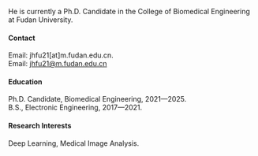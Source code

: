 

<!-- [![senli1073](https://img.shields.io/badge/senli1073-github-blue?logo=github)](https://github.com/senli1073) -->

He is currently a Ph.D. Candidate in the College of Biomedical Engineering at Fudan University.

#### Contact

Email: jhfu21[at]m.fudan.edu.cn.\
Email: jhfu21@m.fudan.edu.cn

#### Education
Ph.D. Candidate, Biomedical Engineering, 2021—2025.\
B.S., Electronic Engineering, 2017—2021.

#### Research Interests
Deep Learning, Medical Image Analysis.

